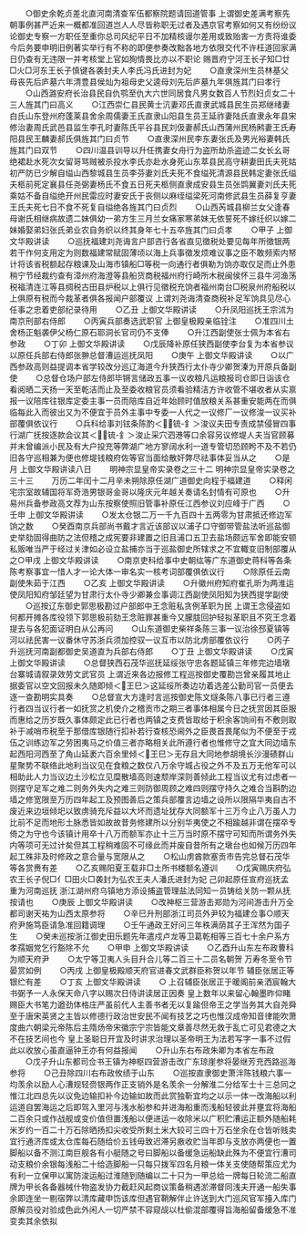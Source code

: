 <!-- { "loadSidebar": true } -->
　　○御史余乾贞差北直河南清查军伍都察院题请回道管事  上谓御史差满考察先朝事例甚严近来一概都准回道岂人人尽皆称职无过者及遇京官考察如何又有纷纷议论御史专察一方职任至重你总司风纪平日不加精核谩尔差用或致贻害一方责将谁委今后务要申明旧例著实举行有不称的即便参奏改黜各地方依限交代不许枉道回家满日仍查有无违限一并考核堂上官如狥情畏比亦以不职论  赐晋府宁河王长子知□廿□火□河东王长子慎键各袭封夫人李氏冯氏进封为妃
　　○直隶深州生员林基父母丧先后庐墓六年清豊县侯灿为祖母史父逵母刘先后庐墓九年俱旌其门曰孝行
　　○山西潞安府长治县民自仇鹗至仇大六世同居食凡男女数百人节烈妇贞女二十三人旌其门曰高义
　　○江西崇仁县民黄士沆妻邓氏直隶武城县民生员郑继绪妻白氏山东登州府蓬莱县舍余周儒妻王氏直隶山阳县生员王延祚妻陆氏直隶永年县宋修治妻周氏武邑县监生李孔时妻陈氏平谷县民刘伋妻郝氏山西蒲州民杨鹒妻王氏寿阳县民王麟妻郝氏俱旌其门曰贞节
　　○直隶深州民李东妻张氏及男光裕妻韩氏旌其门曰双节
　　○四川温县训导以升任携妻女舟行为盗所劫杀盗迹二女长幺哥绝裙赴水死次女留哥骂贼被杀投水李氏亦赴水身死山东萃县民高守耕妻田氏夫死姑初严防已少解自缢山西黎城县生员李芬妻刘氏夫死不食缢死清源县民韩定妻张氏缢夫柩前死定襄县任尧弼妻杨氏不食五日死夫柩侧直隶成安县生员张鹍翼妻刘氏夫死乘姑不备自缢绝开州民雷应时妻安氏于丧侧以麻绖缢梁死河南修武县生员薛复亨妻王氏夫死七日不食不死复自缢绝各旌其门曰贞烈
　　○山西芮城县柳兰女父逢春母谢氏相继病故遗二妹俱幼一弟方生三月兰女痛家寒弟妹无依誓死不嫁纴织以嫁二妹婚娶弟妇张氏弟业农自务织以终其身年七十五卒旌其门曰贞孝
　　○甲子  上御文华殿讲读
　　○巡抚福建刘尧诲言户部咨行各省直见徵税处要见每年所徵银两若干作何支用定为则数福建常赋固薄顷以海上兵事徵发烦难议事之臣不敢频索内帑计将该省税额起存粮课及山海市镇船□等税一向通行者俱勒为饷亦取仅足而止外患稍宁节经裁约查有漳州府海澄等县船货商税福州府行崎所木税闽侯怀三县牛河渔荡税福清连江等县绸税古田县炉税以上俱行见徵税充饷者福州南台□税泉州府船税以上俱原有税而今裁革者俱各报闻户部覆议  上谓刘尧诲清查商税补足军饷具见尽心任事之忠着吏部纪录待用
　　○乙丑  上御文华殿讲读
　　○升凤阳巡抚王宗沭为南京刑部右侍郎
　　○丙寅兵部奏选武职官  上御皇极殿亲临铨注
　　○准四川土舍杨正魁袭伊父杨仁原石耶洞长官司仍不支俸
　　○升江西副使张士佩为本省右参政
　　○丁卯  上御文华殿讲读
　　○戊辰降补原任狭西副使李台复为本省参议  以原任兵部右侍郎张翀总督漕运巡抚凤阳
　　○庚午  上御文华殿讲读
　　○以广西参政高则益提调本省学较改分巡辽海道今升狭西行太仆寺少卿贺溱为开原兵备副使
　　○总督仓场户部左侍郎毕锵言储政五事一议收粮凡运粮报司仓即日诣该仓看阅晒二天扬一天至乾洁而止及至委收粮官员须看验精洁方许收管不堪收者从实禀报一议陪库往银库定委主事一员而陪库自近年始顾时值放粮关系甚重安能两在而俱临每此入而彼出又为不便宜于员外主事中专委一人代之一议修厂一议修浚一议买补部覆俱依议行
　　○兵科给事刘铉条陈酌＜锍-釒＞浚议夫田专责成禁侵冒四事行湖广抚按逐款会议其＜锍-釒＞浚止采穴泗港等口余容另议修堤人夫当官顾募并未曾编派小民及有大户投充等弊湖广地方寥阔水利一道专管切恐顾盻不及不若仍旧各守巡相兼为便也修堤钱粮府佐等官当面给散奸弊尽祛事体妥当从之
　　○是月  上御文华殿讲读八日
　　明神宗显皇帝实录卷之三十二
明神宗显皇帝实录卷之三十三
　　万历二年闰十二月辛未朔除原任湖广道御史向程于福建道
　　○释闲宅宗室故辅国将军奇浩男银哥金哥以隆庆元年越关奏请名封情有可原也
　　○升易州兵备参政高文荐为山东按察使照旧管事补原任江西参议刘应峰于广西
　　○壬申  上御文华殿讲读
　　○发太仓银二万一千九百四十五两零为甘肃抵还修边军饷之数
　　○癸酉南京兵部尚书戴才言近该部议以浦子口守御带管盐法听巡盐御史举劾固得曲防之法但稽之成宪要非建置之旧且浦口五卫去盐场颇远军舍即能安顿私贩唯当严于经过关津如必设立盐捕亦当于巡盐御史所辖求之不宜輙变旧制部覆从之○甲戌  上御文华殿讲读
　　○南京吏科给事中史朝纮等广东道御史蒋科等各条陈考察事宜一惜人才一论大体一审名实一核考词部覆俱依议行
　　○除原任云南副使朱茹于江西
　　○乙亥  上御文华殿讲读
　　○升徽州府知府崔孔昕为两淮运使凤阳知府邹廷望为甘肃行太仆寺少卿兼佥事调江西副使凤阳知为狭西提学副使
　　○巡按辽东御史郭思极勘过户部郎中王念赃私贪例革职为民  上谓王念侵盗如何都开摊各库役领下郭思极前劾王念赃罪甚重今又朦胧回护轻拟革职且不究王念着提去与各犯面证明白从公再问
　　○山东道御史柴祥条陈三事一议治徐邳夏镇等河以祛民害一议番休守苏浙兵须加控驭一议互市以防北虏部覆依议行
　　○丙子升巡抚河南副都御史吴道直为兵部右侍郎
　　○丁丑  上御文华殿讲读
　　○戊寅  上御文华殿讲读
　　○总督狭西石茂华巡抚延绥张守忠各题延镇三年修完边墙墩台寨城请叙录效劳文武官员  上谓近来各边报修工程巡按御史覆勘岂曾亲履其地止据委官以空文回报未久随即倾＜王巳＞这延绥所奏边功着选差公勤司官一员便去逐一查勘明实具奏
　　○总督宣大方逢时言巡按御史陈文燧条陈八事已行者三遵行者四当议行者一如抚赏之机使介之稽贡市之期三者事体相属今日之抚赏因其臣服而惠给之历岁既久事体颇定此已行者也两镇之支费皆取给于积余客饷间有不敷则取补于减哨市税至于那借库银随行扣补若行查核恐阃外之臣畏首畏尾似为不便至于戎伍之训练边军之劳困夷马之价值三者亦略相关此所遵行者也惟修守之宜大同边墙东起西阳河西至了角山延袤六百余里倾＜王巳＞无存且大同地参胡境长沙漫碛群山星聚势不联络此地利当议见在食粮之数仅八万余守城占役之外不及五万无他军可以相助此人力当议边土沙松立见糜散墙高则速颓岸深则善倾此工程当议尤有过虑者一则摆守足军之难二则务外失内之难三则防御周顾之难四则摆守持久之难合当斟酌边墙之修宽限至万历四年起工及预图善后之策兵部覆言边墙之设所以限隔华夷自古不废近来边垣倾圯以致虏骑充斥益以大坏而遗址犹存大同额军十三万今止八万虽人力比前不足而地形土脉悉皆如故故昔务修建所以分别华夷使之不相踰越非谓在摆卒专倚之为守也今该镇计用卒十八万而额军亦止十三万当时原不摆守可知而所谓务外失内等项可无过计矣但其工程稍难固不可缘此而并废自昔所有之墩台也如候万历四年起工殊非及时修政之意合量与宽限从之
　　○松山虏酋款塞贡市告完总督石茂华等各赏赉有差
　　○乙亥赐阳夏王载非□土所书楼额名遵训
　　○戊寅赐庆府弘农王长子倪□亻□田火□袭封为弘农王夫人潘氏进封为妃  己卯起原任宣府巡抚孟重为河南巡抚  浙江湖州府乌镇地方添设捕盗管理盐法同知一员铸给关防一颗从抚按请也
　　○庚辰  上御文华殿讲读
　　○改神枢三营游击郑勋为河间游击升万全都司谢天祐为山西太原参将
　　○辛巳升刑部浙江司员外尹较为福建佥事○顺天府尹施笃臣请急准回籍调理
　　○壬午通政王好问三年秩满荫其子王浑然为国子生
　　○癸未巡按浙江御史田乐题先年遣戍卢龙等卫葛乾相等三百七十余户系方孝孺姻党乞行豁除不允
　　○甲申  上御文华殿讲读
　　○乙酉升山东左布政曹科为顺天府尹
　　○太宁等卫夷人头目升合儿等二百三十二员名朝贺  万寿冬至令节晏赏如例
　　○丙戌  上御皇极殿顺天府官进春文武群臣称贺以年节  辅臣张居正等银纻有差
　　○丁亥  上御文华殿讲读
　　○  上召辅臣张居正于暖阁前亲洒宸翰大书弼予一人永保天命八字以赐次日侍讲读居正因奏  皇上数年以来留心翰墨昨仰睹赐臣大书笔力遒劲体格庄严虽前代人主善书者无以复踰但帝王之学当务其大自尧舜至于唐宋英贤之主皆以修德行政治世安民不闻有技艺之巧也惟汉成帝知音律能吹萧度曲六朝梁元帝陈后主隋炀帝宋徽宗宁宗皆能文章善尽然无救于乱亡可见君德之大不在技艺间也今  皇上圣聪日开宜及时讲求治理以圣帝明王为法若写字一事不过假此以收放心虽直逼钟王亦有何益报闻
　　○升山东右布政朱卿为本省左布政
　　○戊子升山东都司佥书王镇为神枢四营游击改广东琼崖参将晏继芳充西路巡海参将
　　○己丑除四川右布政攸绩于山东
　　○巡按直隶御史萧泮陈钱粮六事一均羡余以励人心漕规轻赍银两作正支销外是名羡余一分解淮二分给军士十三总同之惟江北四总先以议免边输扣补今边输如故而此赏独靳宜均之以示一体一改海船以利运道自罢海运之后即驾入里河与浅水船参和并进海船重而浅船轻彼此并壅宜将海船二百余只或作战舰或变价值但置浅船以便进运一收除米以广积贮漕运正额外随船耗米岁约一百二十万石除晒扬扣尖收受所剩土米大较可三四十万石坐余在仓皆听贱卖宜行通济库或太仓库每石随给价五钱毋致迟滞另廒收贮当年即与支放亦两便也一置脚船以备不测江南巨舰各有小艇随之号曰脚船以备缓急运船缺此殊为不便宜行漕司动支粮价余银每浅船二十给造脚船一只每只拨军四名月粮一体关支使随帮策应尤为有利一立保甲以寓防浚运船过淮随到随编以二十只为一甲总给一牌每日轮流二船直牌为甲长各备器械什物盗发协力截赶风起商议策备稍遇淤滞督同浅夫开通一船失事余即连坐一剔宿弊以清库藏申饬该库但遇官鞘解伴止许送到大门巡风官军擡入库门原解员役对验成色此外闲人一切严禁不容窥觇以杜偷混部覆得旨海船留备缓急不准变卖其余依拟
